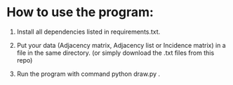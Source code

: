 # How to use the program: 

1. Install all dependencies listed in requirements.txt.

2. Put your data (Adjacency matrix, Adjacency list or Incidence matrix) in a file in the same directory. (or simply download the .txt files from this repo)

3. Run the program with command python draw.py . 
